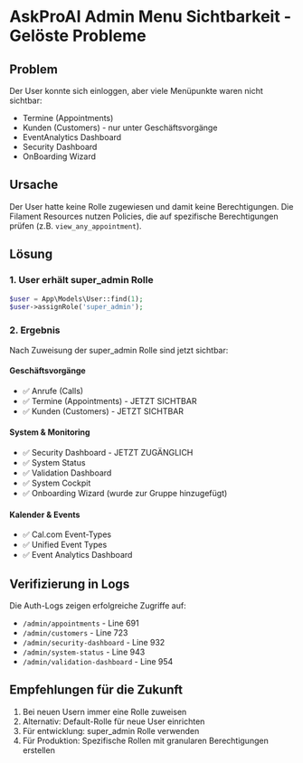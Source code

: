 # AskProAI Admin Menu Sichtbarkeit - Gelöste Probleme

## Problem
Der User konnte sich einloggen, aber viele Menüpunkte waren nicht sichtbar:
- Termine (Appointments) 
- Kunden (Customers) - nur unter Geschäftsvorgänge
- EventAnalytics Dashboard
- Security Dashboard  
- OnBoarding Wizard

## Ursache
Der User hatte keine Rolle zugewiesen und damit keine Berechtigungen. Die Filament Resources nutzen Policies, die auf spezifische Berechtigungen prüfen (z.B. `view_any_appointment`).

## Lösung

### 1. User erhält super_admin Rolle
```php
$user = App\Models\User::find(1);
$user->assignRole('super_admin');
```

### 2. Ergebnis
Nach Zuweisung der super_admin Rolle sind jetzt sichtbar:

#### Geschäftsvorgänge
- ✅ Anrufe (Calls)
- ✅ Termine (Appointments) - JETZT SICHTBAR
- ✅ Kunden (Customers) - JETZT SICHTBAR

#### System & Monitoring
- ✅ Security Dashboard - JETZT ZUGÄNGLICH
- ✅ System Status
- ✅ Validation Dashboard
- ✅ System Cockpit
- ✅ Onboarding Wizard (wurde zur Gruppe hinzugefügt)

#### Kalender & Events
- ✅ Cal.com Event-Types
- ✅ Unified Event Types
- ✅ Event Analytics Dashboard

## Verifizierung in Logs
Die Auth-Logs zeigen erfolgreiche Zugriffe auf:
- `/admin/appointments` - Line 691
- `/admin/customers` - Line 723
- `/admin/security-dashboard` - Line 932
- `/admin/system-status` - Line 943
- `/admin/validation-dashboard` - Line 954

## Empfehlungen für die Zukunft
1. Bei neuen Usern immer eine Rolle zuweisen
2. Alternativ: Default-Rolle für neue User einrichten
3. Für entwicklung: super_admin Rolle verwenden
4. Für Produktion: Spezifische Rollen mit granularen Berechtigungen erstellen